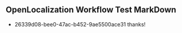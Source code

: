 ## OpenLocalization Workflow Test MarkDown
* 26339d08-bee0-47ac-b452-9ae5500ace31 
thanks!<!--HONumber=Mar16_HO2-->
